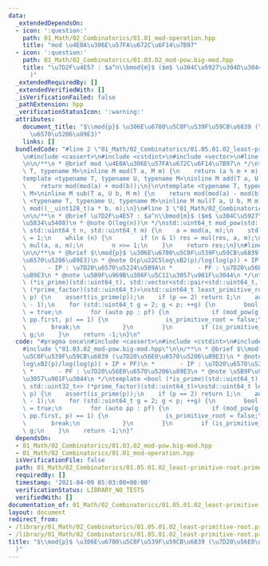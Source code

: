 ```yaml
---
data:
  _extendedDependsOn:
  - icon: ':question:'
    path: 01_Math/02_Combinatorics/01.01_mod-operation.hpp
    title: "mod \u4E0A\u306E\u57FA\u672C\u6F14\u7B97"
  - icon: ':question:'
    path: 01_Math/02_Combinatorics/01.03.02_mod-pow.big-mod.hpp
    title: "\u7D2F\u4E57 : $a^n\\bmod{m}$ ($m$ \u304C\u5927\u304D\u3044\u5834\u5408\
      )"
  _extendedRequiredBy: []
  _extendedVerifiedWith: []
  _isVerificationFailed: false
  _pathExtension: hpp
  _verificationStatusIcon: ':warning:'
  attributes:
    document_title: "$\\mod{p}$ \u306E\u6700\u5C0F\u539F\u59CB\u6839 (\u7D20\u56E0\
      \u6570\u5206\u89E3)"
    links: []
  bundledCode: "#line 2 \"01_Math/02_Combinatorics/01.05.01.02_least-primitive-root.prime-factor.hpp\"\
    \n#include <cassert>\n#include <cstdint>\n#include <vector>\n#line 3 \"01_Math/02_Combinatorics/01.01_mod-operation.hpp\"\
    \n\n/**\n * @brief mod \u4E0A\u306E\u57FA\u672C\u6F14\u7B97\n */\ntemplate <typename\
    \ T, typename M>\ninline M mod(T a, M m) {\n    return (a % m + m) % m;\n}\n\n\
    template <typename T, typename U, typename M>\ninline M add(T a, U b, M m) {\n\
    \    return mod(mod(a) + mod(b));\n}\n\ntemplate <typename T, typename U, typename\
    \ M>\ninline M sub(T a, U b, M m) {\n    return mod(mod(a) - mod(b));\n}\n\ntemplate\
    \ <typename T, typename U, typename M>\ninline M mul(T a, U b, M m) {\n    return\
    \ mod((__uint128_t)a * b, m);\n}\n#line 3 \"01_Math/02_Combinatorics/01.03.02_mod-pow.big-mod.hpp\"\
    \n\n/**\n * @brief \u7D2F\u4E57 : $a^n\\bmod{m}$ ($m$ \u304C\u5927\u304D\u3044\
    \u5834\u5408)\n * @note O(log(n))\n */\nstd::uint64_t mod_pow(std::int64_t a,\
    \ std::uint64_t n, std::uint64_t m) {\n    a = mod(a, m);\n    std::uint64_t res\
    \ = 1;\n    while (n) {\n        if (n & 1) res = mul(res, a, m);\n        a =\
    \ mul(a, a, m);\n        n >>= 1;\n    }\n    return res;\n}\n#line 6 \"01_Math/02_Combinatorics/01.05.01.02_least-primitive-root.prime-factor.hpp\"\
    \n\n/**\n * @brief $\\mod{p}$ \u306E\u6700\u5C0F\u539F\u59CB\u6839 (\u7D20\u56E0\
    \u6570\u5206\u89E3)\n * @note O(p\u22C5log\xB2(p)/log(log(p)) + IP + PF)\n * \
    \      - IP : \u7D20\u6570\u5224\u5B9A\n *       - PF : \u7D20\u56E0\u6570\u5206\
    \u89E3\n * @note \u5B9F\u969B\u306F\u5C11\u3057\u901F\u3044\n */\ntemplate <bool\
    \ (*is_prime)(std::uint64_t), std::vector<std::pair<std::uint64_t, std::uint32_t>>\
    \ (*prime_factor)(std::uint64_t)>\nstd::uint64_t least_primitive_root2(std::uint64_t\
    \ p) {\n    assert(is_prime(p));\n    if (p == 2) return 1;\n    auto pf = prime_factor(p\
    \ - 1);\n    for (std::uint64_t g = 2; g < p; ++g) {\n        bool is_primitive_root\
    \ = true;\n        for (auto pp : pf) {\n            if (mod_pow(g, (p - 1) /\
    \ pp.first, p) == 1) {\n                is_primitive_root = false;\n         \
    \       break;\n            }\n        }\n        if (is_primitive_root) return\
    \ g;\n    }\n    return -1;\n}\n"
  code: "#pragma once\n#include <cassert>\n#include <cstdint>\n#include <vector>\n\
    #include \"01.03.02_mod-pow.big-mod.hpp\"\n\n/**\n * @brief $\\mod{p}$ \u306E\u6700\
    \u5C0F\u539F\u59CB\u6839 (\u7D20\u56E0\u6570\u5206\u89E3)\n * @note O(p\u22C5\
    log\xB2(p)/log(log(p)) + IP + PF)\n *       - IP : \u7D20\u6570\u5224\u5B9A\n\
    \ *       - PF : \u7D20\u56E0\u6570\u5206\u89E3\n * @note \u5B9F\u969B\u306F\u5C11\
    \u3057\u901F\u3044\n */\ntemplate <bool (*is_prime)(std::uint64_t), std::vector<std::pair<std::uint64_t,\
    \ std::uint32_t>> (*prime_factor)(std::uint64_t)>\nstd::uint64_t least_primitive_root2(std::uint64_t\
    \ p) {\n    assert(is_prime(p));\n    if (p == 2) return 1;\n    auto pf = prime_factor(p\
    \ - 1);\n    for (std::uint64_t g = 2; g < p; ++g) {\n        bool is_primitive_root\
    \ = true;\n        for (auto pp : pf) {\n            if (mod_pow(g, (p - 1) /\
    \ pp.first, p) == 1) {\n                is_primitive_root = false;\n         \
    \       break;\n            }\n        }\n        if (is_primitive_root) return\
    \ g;\n    }\n    return -1;\n}"
  dependsOn:
  - 01_Math/02_Combinatorics/01.03.02_mod-pow.big-mod.hpp
  - 01_Math/02_Combinatorics/01.01_mod-operation.hpp
  isVerificationFile: false
  path: 01_Math/02_Combinatorics/01.05.01.02_least-primitive-root.prime-factor.hpp
  requiredBy: []
  timestamp: '2021-04-09 05:03:00+00:00'
  verificationStatus: LIBRARY_NO_TESTS
  verifiedWith: []
documentation_of: 01_Math/02_Combinatorics/01.05.01.02_least-primitive-root.prime-factor.hpp
layout: document
redirect_from:
- /library/01_Math/02_Combinatorics/01.05.01.02_least-primitive-root.prime-factor.hpp
- /library/01_Math/02_Combinatorics/01.05.01.02_least-primitive-root.prime-factor.hpp.html
title: "$\\mod{p}$ \u306E\u6700\u5C0F\u539F\u59CB\u6839 (\u7D20\u56E0\u6570\u5206\u89E3\
  )"
---
```

